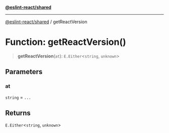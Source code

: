 [**@eslint-react/shared**](../README.md)

***

[@eslint-react/shared](../README.md) / getReactVersion

# Function: getReactVersion()

> **getReactVersion**(`at`): `E.Either`\<`string`, `unknown`\>

## Parameters

### at

`string` = `...`

## Returns

`E.Either`\<`string`, `unknown`\>
